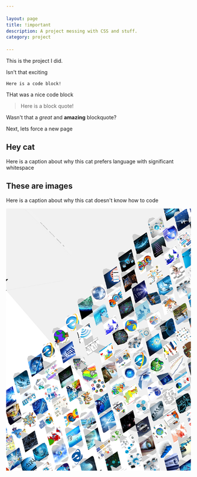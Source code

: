 ```yaml
---

layout: page
title: !important
description: A project messing with CSS and stuff.
category: project

---
```


This is the project I did.

Isn't that exciting

	Here is a code block!

THat was a nice code block

> Here is a block quote!

Wasn't that a _great_ and __amazing__ blockquote?

Next, lets force a new page

<div class="newpage"></div>

## Hey cat

Here is a caption about why this cat prefers language with significant whitespace

## These are images

Here is a caption about why this cat doesn't know how to code

<img src="Google.jpg" />